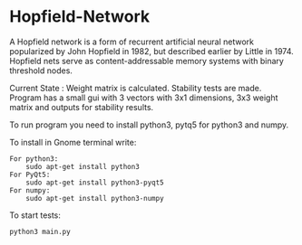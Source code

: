 # Hopfield-Network
A Hopfield network is a form of recurrent artificial neural network popularized by John Hopfield in 1982, but described earlier by Little in 1974. Hopfield nets serve as content-addressable memory systems with binary threshold nodes.

Current State : Weight matrix is calculated. Stability tests are made. Program has a small gui with 3 vectors with 3x1 dimensions, 3x3 weight matrix and outputs for stability results.

To run program you need to install python3, pytq5 for python3 and numpy.

To install in Gnome terminal write: 
    
    For python3: 
        sudo apt-get install python3
    For PyQt5:
        sudo apt-get install python3-pyqt5
    For numpy:
        sudo apt-get install python3-numpy
        
To start tests:

    python3 main.py
    
    
